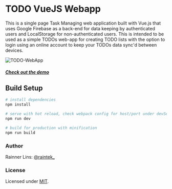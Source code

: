 [twitter]: http://twitter.com/raintek_
[mit]: http://www.opensource.org/licenses/mit-license.php
[repo]: https://github.com/rainner/todo-webapp/
[demo]: https://rainner.github.io/todo-webapp/

# TODO VueJS Webapp

This is a single page Task Managing web application built with Vue.js that  uses Google Firebase as a back-end for data keeping by authenticated users and LocalStorage for non-authenticated users. This is intended to be used as a simple TODOs web-app for creating TODO lists with the option to login using an online account to keep your TODOs data sync'd between devices.

![TODO-WebApp](https://raw.githubusercontent.com/rainner/todo-webapp/master/thumb.jpg)

##### [Check out the demo][demo]

## Build Setup

``` bash
# install dependencies
npm install

# serve with hot reload, check webpack config for host/port under devServer
npm run dev

# build for production with minification
npm run build
```

### Author

Rainner Lins: [@raintek_][twitter]

### License

Licensed under [MIT][mit].
